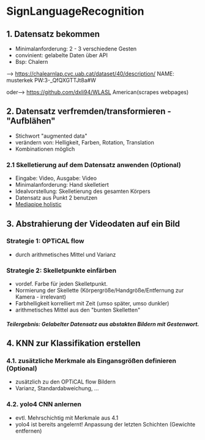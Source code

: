 # SignLanguageRecognition

## 1. Datensatz bekommen
- Minimalanforderung: 2 - 3 verschiedene Gesten
- convinient: gelabelte Daten über API
- Bsp: Chalern

--> https://chalearnlap.cvc.uab.cat/dataset/40/description/ NAME: musterkek PW:3-_QfQXGTTJt8a#W


oder--> https://github.com/dxli94/WLASL American(scrapes webpages)
## 2. Datensatz verfremden/transformieren - "Aufblähen"
- Stichwort "augmented data"
- verändern von: Helligkeit, Farben, Rotation, Translation
- Kombinationen möglich

### 2.1 Skelletierung auf dem Datensatz anwenden (Optional)
- Eingabe: Video, Ausgabe: Video
- Minimalanforderung: Hand skelletiert
- Idealvorstellung: Skelletierung des gesamten Körpers
- Datensatz aus Punkt 2 benutzen
- [Mediapipe holistic](https://google.github.io/mediapipe/solutions/holistic.html)

## 3. Abstrahierung der Videodaten auf ein Bild
### Strategie 1: OPTiCAL flow
- durch arithmetisches Mittel und Varianz
### Strategie 2: Skelletpunkte einfärben
- vordef. Farbe für jeden Skelletpunkt.
- Normierung der Skellette (Körpergröße/Handgröße/Entfernung zur Kamera - irrelevant)
- Farbhelligkeit korrelliert mit Zeit (umso später, umso dunkler)
- arithmetisches Mittel aus den "bunten Skelletten"

#### *Teilergebnis: Gelabelter Datensatz aus abstakten Bildern mit Gestenwort.*

## 4. KNN zur Klassifikation erstellen

### 4.1. zusätzliche Merkmale als Eingansgrößen definieren (Optional)
- zusätzlich zu den OPTiCAL flow Bildern
- Varianz, Standardabweichung, ...

### 4.2. yolo4 CNN anlernen
- evtl. Mehrschichtig mit Merkmale aus 4.1
- yolo4 ist bereits angelernt! Anpassung der letzten Schichten (Gewichte entfernen)
